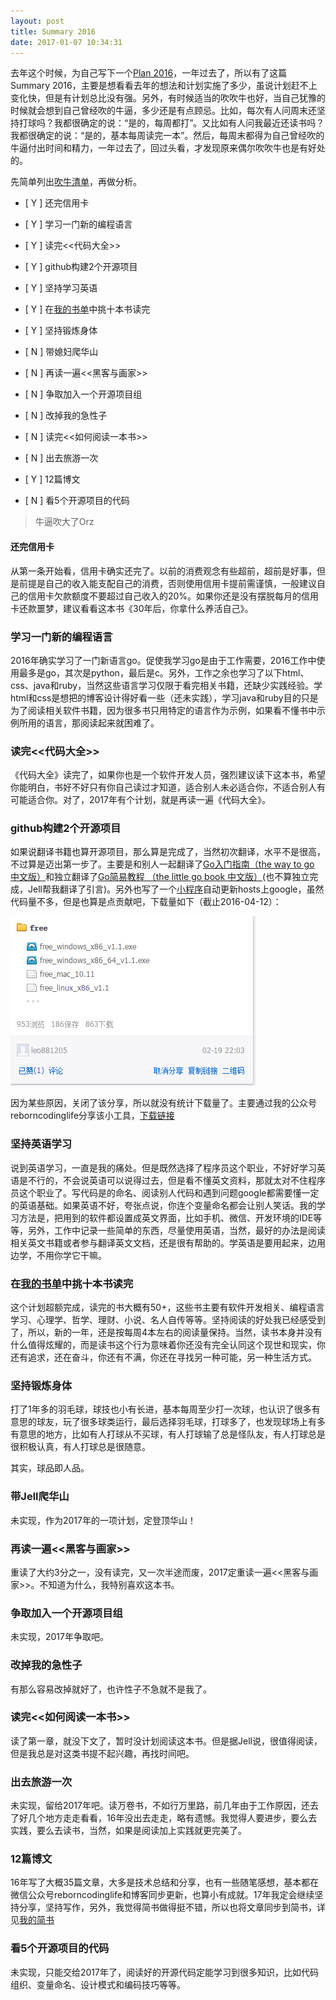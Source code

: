 ```yaml
---
layout: post
title: Summary 2016
date: 2017-01-07 10:34:31
---
```


去年这个时候，为自己写下一个[Plan 2016](http://reborncodinglife.com/2016/01/13/plan-2016/)，一年过去了，所以有了这篇Summary 2016，主要是想看看去年的想法和计划实施了多少，虽说计划赶不上变化快，但是有计划总比没有强。另外，有时候适当的吹吹牛也好，当自己犹豫的时候就会想到自己曾经吹的牛逼，多少还是有点顾忌。比如，每次有人问周末还坚持打球吗？我都很确定的说：“是的，每周都打”。又比如有人问我最近还读书吗？我都很确定的说：“是的，基本每周读完一本”。然后，每周末都得为自己曾经吹的牛逼付出时间和精力，一年过去了，回过头看，才发现原来偶尔吹吹牛也是有好处的。

先简单列出[吹牛清单](http://reborncodinglife.com/2016/01/13/plan-2016/)，再做分析。

- [ Y ] 还完信用卡

- [ Y ] 学习一门新的编程语言

- [ Y ] 读完<<代码大全>>

- [ Y ] github构建2个开源项目

- [ Y ] 坚持学习英语

- [ Y ] 在[我的书单](https://github.com/songleo/songleo.github.io/blob/master/_posts%2F2016-01-30-my-book-list.md)中挑十本书读完

- [ Y ] 坚持锻炼身体

- [ N ] 带媳妇爬华山

- [ N ] 再读一遍<<黑客与画家>>

- [ N ] 争取加入一个开源项目组

- [ N ] 改掉我的急性子

- [ N ] 读完<<如何阅读一本书>>

- [ N ] 出去旅游一次

- [ Y ] 12篇博文

- [ N ] 看5个开源项目的代码

> 
> 牛逼吹大了Orz
> 

#### 还完信用卡

从第一条开始看，信用卡确实还完了。以前的消费观念有些超前，超前是好事，但是前提是自己的收入能支配自己的消费，否则使用信用卡提前需谨慎，一般建议自己的信用卡欠款额度不要超过自己收入的20%。如果你还是没有摆脱每月的信用卡还款噩梦，建议看看这本书《30年后，你拿什么养活自己》。

### 学习一门新的编程语言

2016年确实学习了一门新语言go。促使我学习go是由于工作需要，2016工作中使用最多是go，其次是python，最后是c。另外，工作之余也学习了以下html、css、java和ruby，当然这些语言学习仅限于看完相关书籍，还缺少实践经验。学html和css是想把的博客设计得好看一些（还未实践），学习java和ruby目的只是为了阅读相关软件书籍，因为很多书只用特定的语言作为示例，如果看不懂书中示例所用的语言，那阅读起来就困难了。

### 读完<<代码大全>>

《代码大全》读完了，如果你也是一个软件开发人员，强烈建议读下这本书，希望你能明白，书好不好只有你自己读过才知道，适合别人未必适合你，不适合别人有可能适合你。对了，2017年有个计划，就是再读一遍《代码大全》。

### github构建2个开源项目

如果说翻译书籍也算开源项目，那么算是完成了，当然初次翻译，水平不是很高，不过算是迈出第一步了。主要是和别人一起翻译了[Go入门指南（the way to go 中文版）](https://github.com/Unknwon/the-way-to-go_ZH_CN)和独立翻译了[Go简易教程 （the little go book 中文版）](https://github.com/songleo/the-little-go-book_ZH_CN)(也不算独立完成，Jell帮我翻译了引言)。另外也写了一个[小程序](https://github.com/songleo/update_hosts)自动更新hosts上google，虽然代码量不多，但是也算是点贡献吧，下载量如下（截止2016-04-12）：

![](/images/free_download_cnt.png)

因为某些原因，关闭了该分享，所以就没有统计下载量了。主要通过我的公众号reborncodinglife分享该小工具，[下载链接](http://mp.weixin.qq.com/s?src=3&timestamp=1483759692&ver=1&signature=Vv1RBDcGV0*ha5P7lmCeQ1fLRScU9fzZ6WFJ3hkclzBK7CLaqtTjQmcDvyUhDlJ-Z1j7X120M1AcmtAeEMq5cfEt0oEvQZ6wxPGN1K3F5O6GR*ni7WyMr6EyezxmNS7ayD5vP8AH*ltDfv0C-h16TndKIIJXH1DnZL*85bz-nS0=)

### 坚持英语学习

说到英语学习，一直是我的痛处。但是既然选择了程序员这个职业，不好好学习英语是不行的，不会说英语可以说得过去，但是看不懂英文资料，那就太对不住程序员这个职业了。写代码是的命名、阅读别人代码和遇到问题google都需要懂一定的英语基础。如果英语不好，夸张点说，你连个变量命名都会让别人笑话。我的学习方法是，把用到的软件都设置成英文界面，比如手机、微信、开发环境的IDE等等，另外，工作中记录一些简单的东西，尽量使用英语，当然，最好的办法是阅读相关英文书籍或者参与翻译英文文档，还是很有帮助的。学英语是要用起来，边用边学，不用你学它干嘛。

### 在[我的书单](https://github.com/songleo/songleo.github.io/blob/master/_posts%2F2016-01-30-my-book-list.md)中挑十本书读完

这个计划超额完成，读完的书大概有50+，这些书主要有软件开发相关、编程语言学习、心理学、哲学、理财、小说、名人自传等等。坚持阅读的好处我已经感受到了，所以，新的一年，还是按每周4本左右的阅读量保持。当然，读书本身并没有什么值得炫耀的，而是读书这个行为意味着你还没有完全认同这个现世和现实，你还有追求，还在奋斗，你还有不满，你还在寻找另一种可能，另一种生活方式。

### 坚持锻炼身体

打了1年多的羽毛球，球技也小有长进，基本每周至少打一次球，也认识了很多有意思的球友，玩了很多球类运行，最后选择羽毛球，打球多了，也发现球场上有多有意思的地方，比如有人打球从不买球，有人打球输了总是怪队友，有人打球总是很积极认真，有人打球总是很随意。

其实，球品即人品。

### 带Jell爬华山

未实现，作为2017年的一项计划，定登顶华山！

### 再读一遍<<黑客与画家>>

重读了大约3分之一，没有读完，又一次半途而废，2017定重读一遍<<黑客与画家>>。不知道为什么，我特别喜欢这本书。

### 争取加入一个开源项目组

未实现，2017年争取吧。

### 改掉我的急性子

有那么容易改掉就好了，也许性子不急就不是我了。

### 读完<<如何阅读一本书>>

读了第一章，就没下文了，暂时没计划阅读这本书。但是据Jell说，很值得阅读，但是我总是对这类书提不起兴趣，再找时间吧。

### 出去旅游一次

未实现，留给2017年吧。读万卷书，不如行万里路，前几年由于工作原因，还去了好几个地方走走看看，16年没出去走走，略有遗憾。我觉得人要进步，要么去实践，要么去读书，当然，如果是阅读加上实践就更完美了。

### 12篇博文

16年写了大概35篇文章，大多是技术总结和分享，也有一些随笔感想，基本都在微信公众号reborncodinglife和博客同步更新，也算小有成就。17年我定会继续坚持分享，坚持写作，另外，我觉得简书做得挺不错，所以也将文章同步到简书，详见[我的简书](http://www.jianshu.com/u/b2075cf393f8)

### 看5个开源项目的代码

未实现，只能交给2017年了，阅读好的开源代码定能学习到很多知识，比如代码组织、变量命名、设计模式和编码技巧等等。

